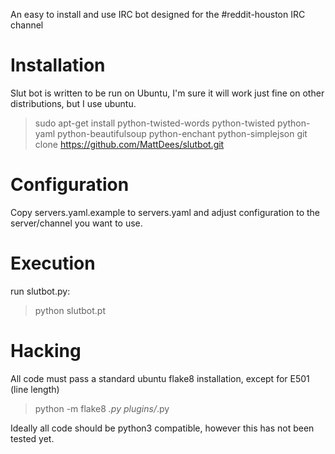 An easy to install and use IRC bot designed for the #reddit-houston IRC channel

# Installation
Slut bot is written to be run on Ubuntu, I'm sure it will work just fine on other distributions, but I use ubuntu.

>    sudo apt-get install python-twisted-words python-twisted  python-yaml python-beautifulsoup python-enchant python-simplejson
>    git clone https://github.com/MattDees/slutbot.git

# Configuration

Copy servers.yaml.example to servers.yaml and adjust configuration to the server/channel you want to use.

# Execution

run slutbot.py:

>    python slutbot.pt

# Hacking

All code must pass a standard ubuntu flake8 installation, except for E501 (line length)

>    python -m flake8 *.py plugins/*.py

Ideally all code should be python3 compatible, however this has not been tested yet.